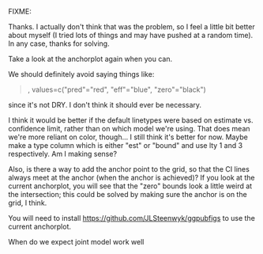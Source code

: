 FIXME:

Thanks. I actually don't think that was the problem, so I feel a
little bit better about myself (I tried lots of things and may have
pushed at a random time). In any case, thanks for solving.

Take a look at the anchorplot again when you can.

We should definitely avoid saying things like:

> , values=c("pred"="red", "eff"="blue", "zero"="black")

since it's not DRY. I don't think it should ever be necessary.

I think it would be better if the default linetypes were based on
estimate vs. confidence limit, rather than on which model we're using.
That does mean we're more reliant on color, though... I still think
it's better for now. Maybe make a type column which is either "est" or
"bound" and use lty 1 and 3 respectively. Am I making sense?

Also, is there a way to add the anchor point to the grid, so that the
CI lines always meet at the anchor (when the anchor is achieved)? If
you look at the current anchorplot, you will see that the "zero"
bounds look a little weird at the intersection; this could be solved
by making sure the anchor is on the grid, I think.

You will need to install https://github.com/JLSteenwyk/ggpubfigs to
use the current anchorplot.

When do we expect joint model work well
